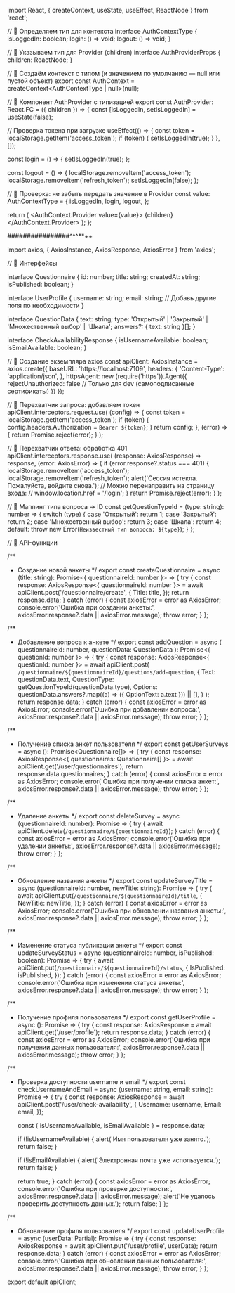 import React, { createContext, useState, useEffect, ReactNode } from 'react';

// 🔹 Определяем тип для контекста
interface AuthContextType {
  isLoggedIn: boolean;
  login: () => void;
  logout: () => void;
}

// 🔹 Указываем тип для Provider (children)
interface AuthProviderProps {
  children: ReactNode;
}

// 🔹 Создаём контекст с типом (и значением по умолчанию — null или пустой объект)
export const AuthContext = createContext<AuthContextType | null>(null);

// 🔹 Компонент AuthProvider с типизацией
export const AuthProvider: React.FC<AuthProviderProps> = ({ children }) => {
  const [isLoggedIn, setIsLoggedIn] = useState<boolean>(false);

  // Проверка токена при загрузке
  useEffect(() => {
    const token = localStorage.getItem('access_token');
    if (token) {
      setIsLoggedIn(true);
    }
  }, []);

  const login = () => {
    setIsLoggedIn(true);
  };

  const logout = () => {
    localStorage.removeItem('access_token');
    localStorage.removeItem('refresh_token');
    setIsLoggedIn(false);
  };

  // 🔹 Проверка: не забыть передать значение в Provider
  const value: AuthContextType = {
    isLoggedIn,
    login,
    logout,
  };

  return (
    <AuthContext.Provider value={value}>
      {children}
    </AuthContext.Provider>
  );
};










################^^^**++



import axios, { AxiosInstance, AxiosResponse, AxiosError } from 'axios';

// 🔹 Интерфейсы

interface Questionnaire {
  id: number;
  title: string;
  createdAt: string;
  isPublished: boolean;
}

interface UserProfile {
  username: string;
  email: string;
  // Добавь другие поля по необходимости
}

interface QuestionData {
  text: string;
  type: 'Открытый' | 'Закрытый' | 'Множественный выбор' | 'Шкала';
  answers?: { text: string }[];
}

interface CheckAvailabilityResponse {
  isUsernameAvailable: boolean;
  isEmailAvailable: boolean;
}

// 🔹 Создание экземпляра axios
const apiClient: AxiosInstance = axios.create({
  baseURL: 'https://localhost:7109',
  headers: {
    'Content-Type': 'application/json',
  },
  httpsAgent: new (require('https')).Agent({  
    rejectUnauthorized: false // Только для dev (самоподписанные сертификаты)
  })
});

// 🔹 Перехватчик запроса: добавляем токен
apiClient.interceptors.request.use(
  (config) => {
    const token = localStorage.getItem('access_token');
    if (token) {
      config.headers.Authorization = `Bearer ${token}`;
    }
    return config;
  },
  (error) => {
    return Promise.reject(error);
  }
);

// 🔹 Перехватчик ответа: обработка 401
apiClient.interceptors.response.use(
  (response: AxiosResponse) => response,
  (error: AxiosError) => {
    if (error.response?.status === 401) {
      localStorage.removeItem('access_token');
      localStorage.removeItem('refresh_token');
      alert('Сессия истекла. Пожалуйста, войдите снова.');
      // Можно перенаправить на страницу входа:
      // window.location.href = '/login';
    }
    return Promise.reject(error);
  }
);

// 🔹 Маппинг типа вопроса → ID
const getQuestionTypeId = (type: string): number => {
  switch (type) {
    case 'Открытый':
      return 1;
    case 'Закрытый':
      return 2;
    case 'Множественный выбор':
      return 3;
    case 'Шкала':
      return 4;
    default:
      throw new Error(`Неизвестный тип вопроса: ${type}`);
  }
};

// 🔹 API-функции

/**
 * Создание новой анкеты
 */
export const createQuestionnaire = async (title: string): Promise<{ questionnaireId: number }> => {
  try {
    const response: AxiosResponse<{ questionnaireId: number }> = await apiClient.post('/questionnaire/create', {
      Title: title,
    });
    return response.data;
  } catch (error) {
    const axiosError = error as AxiosError;
    console.error('Ошибка при создании анкеты:', axiosError.response?.data || axiosError.message);
    throw error;
  }
};

/**
 * Добавление вопроса к анкете
 */
export const addQuestion = async (
  questionnaireId: number,
  questionData: QuestionData
): Promise<{ questionId: number }> => {
  try {
    const response: AxiosResponse<{ questionId: number }> = await apiClient.post(
      `/questionnaire/${questionnaireId}/questions/add-question`,
      {
        Text: questionData.text,
        QuestionType: getQuestionTypeId(questionData.type),
        Options: questionData.answers?.map((a) => ({ OptionText: a.text })) || [],
      }
    );
    return response.data;
  } catch (error) {
    const axiosError = error as AxiosError;
    console.error('Ошибка при добавлении вопроса:', axiosError.response?.data || axiosError.message);
    throw error;
  }
};

/**
 * Получение списка анкет пользователя
 */
export const getUserSurveys = async (): Promise<Questionnaire[]> => {
  try {
    const response: AxiosResponse<{ questionnaires: Questionnaire[] }> = await apiClient.get('/user/questionnaires');
    return response.data.questionnaires;
  } catch (error) {
    const axiosError = error as AxiosError;
    console.error('Ошибка при получении списка анкет:', axiosError.response?.data || axiosError.message);
    throw error;
  }
};

/**
 * Удаление анкеты
 */
export const deleteSurvey = async (questionnaireId: number): Promise<void> => {
  try {
    await apiClient.delete(`/questionnaire/${questionnaireId}`);
  } catch (error) {
    const axiosError = error as AxiosError;
    console.error('Ошибка при удалении анкеты:', axiosError.response?.data || axiosError.message);
    throw error;
  }
};

/**
 * Обновление названия анкеты
 */
export const updateSurveyTitle = async (questionnaireId: number, newTitle: string): Promise<void> => {
  try {
    await apiClient.put(`/questionnaire/${questionnaireId}/title`, {
      NewTitle: newTitle,
    });
  } catch (error) {
    const axiosError = error as AxiosError;
    console.error('Ошибка при обновлении названия анкеты:', axiosError.response?.data || axiosError.message);
    throw error;
  }
};

/**
 * Изменение статуса публикации анкеты
 */
export const updateSurveyStatus = async (questionnaireId: number, isPublished: boolean): Promise<void> => {
  try {
    await apiClient.put(`/questionnaire/${questionnaireId}/status`, {
      IsPublished: isPublished,
    });
  } catch (error) {
    const axiosError = error as AxiosError;
    console.error('Ошибка при изменении статуса анкеты:', axiosError.response?.data || axiosError.message);
    throw error;
  }
};

/**
 * Получение профиля пользователя
 */
export const getUserProfile = async (): Promise<UserProfile> => {
  try {
    const response: AxiosResponse<UserProfile> = await apiClient.get('/user/profile');
    return response.data;
  } catch (error) {
    const axiosError = error as AxiosError;
    console.error('Ошибка при получении данных пользователя:', axiosError.response?.data || axiosError.message);
    throw error;
  }
};

/**
 * Проверка доступности username и email
 */
export const checkUsernameAndEmail = async (username: string, email: string): Promise<boolean> => {
  try {
    const response: AxiosResponse<CheckAvailabilityResponse> = await apiClient.post('/user/check-availability', {
      Username: username,
      Email: email,
    });

    const { isUsernameAvailable, isEmailAvailable } = response.data;

    if (!isUsernameAvailable) {
      alert('Имя пользователя уже занято.');
      return false;
    }

    if (!isEmailAvailable) {
      alert('Электронная почта уже используется.');
      return false;
    }

    return true;
  } catch (error) {
    const axiosError = error as AxiosError;
    console.error('Ошибка при проверке доступности:', axiosError.response?.data || axiosError.message);
    alert('Не удалось проверить доступность данных.');
    return false;
  }
};

/**
 * Обновление профиля пользователя
 */
export const updateUserProfile = async (userData: Partial<UserProfile>): Promise<UserProfile> => {
  try {
    const response: AxiosResponse<UserProfile> = await apiClient.put('/user/profile', userData);
    return response.data;
  } catch (error) {
    const axiosError = error as AxiosError;
    console.error('Ошибка при обновлении данных пользователя:', axiosError.response?.data || axiosError.message);
    throw error;
  }
};

export default apiClient;

